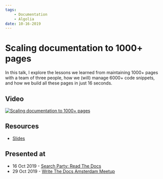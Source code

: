 ```yaml
---
tags:
    - Documentation
    - Algolia
date: 10-16-2019
---
```

# Scaling documentation to 1000+ pages
In this talk, I explore the lessons we learned from maintaining 1000+ pages with a team of three people, how we (will) manage 6000+ code snippets, and how we build all these pages in just 16 seconds.

## Video
[![Scaling documentation to 1000+ pages](http://img.youtube.com/vi/LppoyrCx89A/0.jpg)](http://www.youtube.com/watch?v=LppoyrCx89A "Scaling documentation to 1000+ pages")

## Resources
- [Slides](https://slides.com/devinbeeuwkes/scaling-to-1000-pages-of-documentation#/)

## Presented at
- 16 Oct 2019 - [Search Party: Read The Docs](https://www.eventbrite.com/e/algolia-search-party-read-the-docs-tickets-74099879735)
- 29 Oct 2019 - [Write The Docs Amsterdam Meetup](https://www.meetup.com/en-AU/Write-The-Docs-Amsterdam/events/265593003/)
